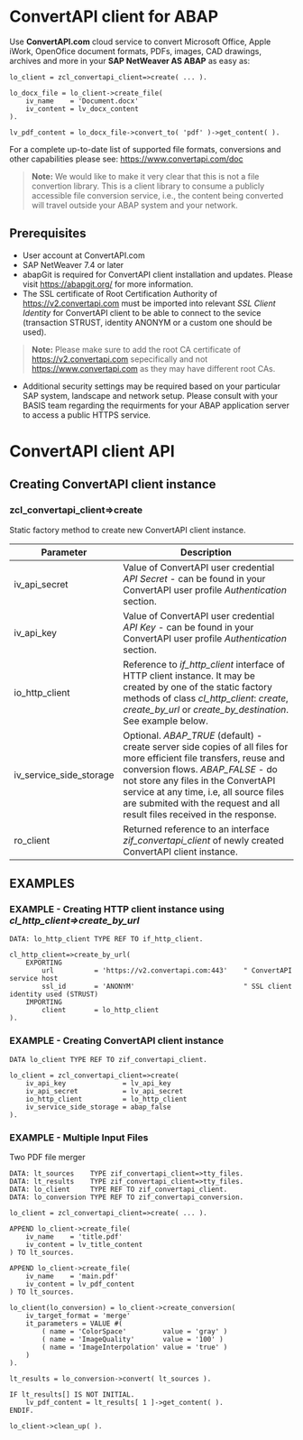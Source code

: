# ConvertAPI client for ABAP

Use **ConvertAPI.com** cloud service to convert Microsoft Office, Apple iWork, OpenOfice document formats, PDFs, images, CAD drawings, archives and more in your **SAP NetWeaver AS ABAP** as easy as:


```abap
lo_client = zcl_convertapi_client=>create( ... ).

lo_docx_file = lo_client->create_file(
    iv_name    = 'Document.docx'  
    iv_content = lv_docx_content
).

lv_pdf_content = lo_docx_file->convert_to( 'pdf' )->get_content( ).
```

For a complete up-to-date list of supported file formats, conversions and other capabilities please see: https://www.convertapi.com/doc

> **Note:** We would like to make it very clear that this is not a file convertion library. This is a client library to consume a publicly accessible file conversion service, i.e., the content being converted will travel outside your ABAP system and your network. 

## Prerequisites

* User account at ConvertAPI.com
* SAP NetWeaver 7.4 or later
* abapGit is required for ConvertAPI client installation and updates. Please visit https://abapgit.org/ for more information.
* The SSL certificate of Root Certification Authority of https://v2.convertapi.com must be imported into relevant *SSL Client Identity* for ConvertAPI client to be able to connect to the sevice (transaction STRUST, identity ANONYM or a custom one should be used).

> **Note:** Please make sure to add the root CA certificate of https://v2.convertapi.com sepecifically and not https://www.convertapi.com as they may have different root CAs.

* Additional security settings may be required based on your particular SAP system, landscape and network setup. Please consult with your BASIS team regarding the requirments for your ABAP application server to access a public HTTPS service.

# ConvertAPI client API

## Creating ConvertAPI client instance

### **zcl_convertapi_client=>create**
Static factory method to create new ConvertAPI client instance.

| Parameter |  Description |
|---|---|
| iv_api_secret | Value of ConvertAPI user credential *API Secret* - can be found in your ConvertAPI user profile *Authentication* section. | 
| iv_api_key | Value of ConvertAPI user credential *API Key* - can be found in your ConvertAPI user profile *Authentication* section. |
| io_http_client | Reference to *if_http_client* interface of HTTP client instance. It may be created by one of the static factory methods of class *cl_http_client*: *create*, *create_by_url* or *create_by_destination*. See example below. |
| iv_service_side_storage | Optional. *ABAP_TRUE* (default) - create server side copies of all files for more efficient file transfers, reuse and conversion flows. *ABAP_FALSE* - do not store any files in the ConvertAPI service at any time, i.e, all source files are submited with the request and all result files received in the response.
| ro_client | Returned reference to an interface *zif_convertapi_client* of newly created ConvertAPI client instance. | 


## EXAMPLES

### EXAMPLE - Creating HTTP client instance using *cl_http_client=>create_by_url*

```abap
DATA: lo_http_client TYPE REF TO if_http_client.

cl_http_client=>create_by_url(
    EXPORTING
        url          = 'https://v2.convertapi.com:443'    " ConvertAPI service host
        ssl_id       = 'ANONYM'                           " SSL client identity used (STRUST)
    IMPORTING
        client       = lo_http_client
).
```

### EXAMPLE - Creating ConvertAPI client instance
```abap
DATA lo_client TYPE REF TO zif_convertapi_client.

lo_client = zcl_convertapi_client=>create(
    iv_api_key              = lv_api_key
    iv_api_secret           = lv_api_secret
    io_http_client          = lo_http_client
    iv_service_side_storage = abap_false
).
```

### EXAMPLE - Multiple Input Files
Two PDF file merger
```abap
DATA: lt_sources    TYPE zif_convertapi_client=>tty_files. 
DATA: lt_results    TYPE zif_convertapi_client=>tty_files. 
DATA: lo_client     TYPE REF TO zif_convertapi_client.
DATA: lo_conversion TYPE REF TO zif_convertapi_conversion.

lo_client = zcl_convertapi_client=>create( ... ).

APPEND lo_client->create_file(
    iv_name    = 'title.pdf'  
    iv_content = lv_title_content
) TO lt_sources.

APPEND lo_client->create_file(
    iv_name    = 'main.pdf'  
    iv_content = lv_pdf_content
) TO lt_sources.

lo_client(lo_conversion) = lo_client->create_conversion(
    iv_target_format = 'merge'
    it_parameters = VALUE #(
        ( name = 'ColorSpace'         value = 'gray' )
        ( name = 'ImageQuality'       value = '100' )
        ( name = 'ImageInterpolation' value = 'true' )
    )
).

lt_results = lo_conversion->convert( lt_sources ).

IF lt_results[] IS NOT INITIAL.
    lv_pdf_content = lt_results[ 1 ]->get_content( ).
ENDIF.

lo_client->clean_up( ).
```